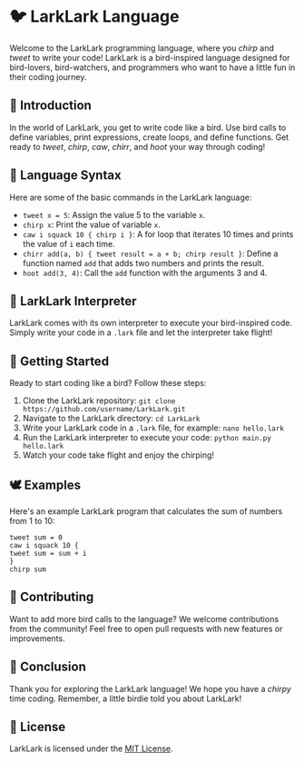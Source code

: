 # 🐦 LarkLark Language

Welcome to the LarkLark programming language, where you _chirp_ and _tweet_ to write your code! LarkLark is a bird-inspired language designed for bird-lovers, bird-watchers, and programmers who want to have a little fun in their coding journey.

## 📜 Introduction

In the world of LarkLark, you get to write code like a bird. Use bird calls to define variables, print expressions, create loops, and define functions. Get ready to _tweet_, _chirp_, _caw_, _chirr_, and _hoot_ your way through coding!

## 🐤 Language Syntax

Here are some of the basic commands in the LarkLark language:

- `tweet x = 5`: Assign the value 5 to the variable `x`.
- `chirp x`: Print the value of variable `x`.
- `caw i squack 10 { chirp i }`: A for loop that iterates 10 times and prints the value of `i` each time.
- `chirr add(a, b) { tweet result = a + b; chirp result }`: Define a function named `add` that adds two numbers and prints the result.
- `hoot add(3, 4)`: Call the `add` function with the arguments 3 and 4.

## 🌳 LarkLark Interpreter

LarkLark comes with its own interpreter to execute your bird-inspired code. Simply write your code in a `.lark` file and let the interpreter take flight!

## 🎉 Getting Started

Ready to start coding like a bird? Follow these steps:

1. Clone the LarkLark repository: `git clone https://github.com/username/LarkLark.git`
2. Navigate to the LarkLark directory: `cd LarkLark`
3. Write your LarkLark code in a `.lark` file, for example: `nano hello.lark`
4. Run the LarkLark interpreter to execute your code: `python main.py hello.lark`
5. Watch your code take flight and enjoy the chirping!

## 🕊️ Examples

Here's an example LarkLark program that calculates the sum of numbers from 1 to 10:

```
tweet sum = 0
caw i squack 10 {
tweet sum = sum + i
}
chirp sum
```


## 📖 Contributing

Want to add more bird calls to the language? We welcome contributions from the community! Feel free to open pull requests with new features or improvements.

## 🦉 Conclusion

Thank you for exploring the LarkLark language! We hope you have a _chirpy_ time coding. Remember, a little birdie told you about LarkLark!

## 📃 License

LarkLark is licensed under the [MIT License](LICENSE).
